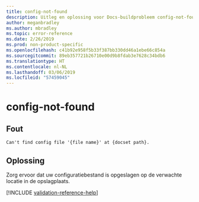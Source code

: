 ```yaml
---
title: config-not-found
description: Uitleg en oplossing voor Docs-buildprobleem config-not-found
author: meganbradley
ms.author: mbradley
ms.topic: error-reference
ms.date: 2/26/2019
ms.prod: non-product-specific
ms.openlocfilehash: c41b92e958f5b33f387bb330dd46a1ebe66c854a
ms.sourcegitcommit: 89eb357721b26710e00d9b8fdab3e7628c34bdb6
ms.translationtype: HT
ms.contentlocale: nl-NL
ms.lasthandoff: 03/06/2019
ms.locfileid: "57459045"
---
```

# <a name="config-not-found"></a>config-not-found

## <a name="error"></a>Fout

`Can't find config file '{file name}' at {docset path}.`

## <a name="resolution"></a>Oplossing

Zorg ervoor dat uw configuratiebestand is opgeslagen op de verwachte locatie in de opslagplaats.

<!--make sure to add this file to your includes folder and verify the path-->
[!INCLUDE [validation-reference-help](includes/validation-reference-help.md)]
